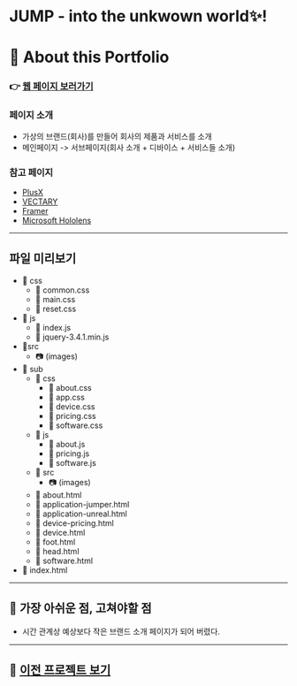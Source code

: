 JUMP - into the unkwown world✨!
=========

# 📌 About this Portfolio

### 👉 [웹 페이지 보러가기](https://user809-git.github.io/portfolio3/index.html)
### 페이지 소개
- 가상의 브랜드(회사)를 만들어 회사의 제품과 서비스를 소개
- 메인페이지 -> 서브페이지(회사 소개 + 디바이스 + 서비스들 소개)

### 참고 페이지
- [PlusX](https://plus-ex.com/)
- [VECTARY](https://www.vectary.com/)
- [Framer](https://www.framer.com/)
- [Microsoft Hololens](https://www.microsoft.com/en-us/hololens)

***

## 파일 미리보기
- 📁 css
    - 📄 common.css
    - 📄 main.css
    - 📄 reset.css
- 📁 js
    - 📄 index.js
    - 📄 jquery-3.4.1.min.js
- 📁src
    - 📷 (images)
- 📁 sub
    - 📁 css
        - 📄 about.css
        - 📄 app.css
        - 📄 device.css
        - 📄 pricing.css
        - 📄 software.css
    - 📁 js
        - 📄 about.js
        - 📄 pricing.js
        - 📄 software.js
    - 📁 src
        - 📷 (images)
    - 📄 about.html
    - 📄 application-jumper.html
    - 📄 application-unreal.html
    - 📄 device-pricing.html
    - 📄 device.html
    - 📄 foot.html
    - 📄 head.html
    - 📄 software.html
- 📄 index.html

***

## 💬 가장 아쉬운 점, 고쳐야할 점
+ 시간 관계상 예상보다 작은 브랜드 소개 페이지가 되어 버렸다.

***


## 👋 [이전 프로젝트 보기](https://github.com/user809-git/portfolioA)